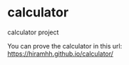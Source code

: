 # calculator
calculator project


You can prove the calculator in this url:  
https://hiramhh.github.io/calculator/
